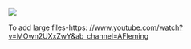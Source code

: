 ![](https://i.imgur.com/nYa4YOd.jpeg)







To add large files-https: //www.youtube.com/watch?v=MOwn2UXxZwY&ab_channel=AFleming
